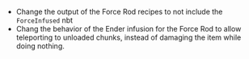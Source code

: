* Change the output of the Force Rod recipes to not include the `ForceInfused` nbt
* Chang the behavior of the Ender infusion for the Force Rod to allow teleporting to unloaded chunks, instead of damaging the item while doing nothing.